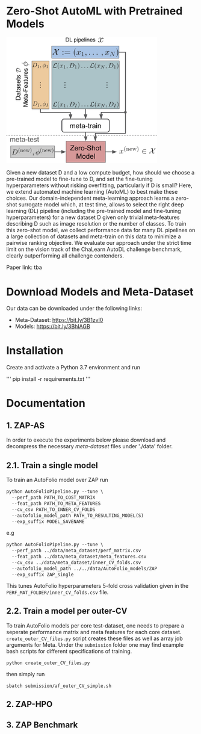 # Zero-Shot AutoML with Pretrained Models
<img src="https://raw.githubusercontent.com/automl/zero-shot-automl-with-pretrained-models/master/overview.png" width="400"/>

Given a new dataset D and a low compute budget, how should we choose a pre-trained model to fine-tune to D, and set the fine-tuning hyperparameters without risking overfitting, particularly if D is small? Here, we extend automated machine learning (AutoML) to best make these choices. Our domain-independent meta-learning approach learns a zero-shot surrogate model which, at test time, allows to select the right deep learning (DL) pipeline (including the pre-trained model and fine-tuning hyperparameters) for a new dataset D given only trivial meta-features describing D such as image resolution or the number of classes. To train this zero-shot model, we collect performance data for many DL pipelines on a large collection of datasets and meta-train on this data to minimize a pairwise ranking objective. We evaluate our approach under the strict time limit on the vision track of the ChaLearn AutoDL challenge benchmark, clearly outperforming all challenge contenders.

Paper link: tba

# Download Models and Meta-Dataset
Our data can be downloaded under the following links:
* Meta-Dataset: https://bit.ly/3B1zvl0
* Models: https://bit.ly/3BhIAGB

# Installation

Create and activate a Python 3.7 environment and run

'''
pip install -r requirements.txt
'''

# Documentation

## 1. ZAP-AS

In order to execute the experiments below please download and decompress the necessary *meta-dataset* files under './data' folder. 

## 2.1. Train a single model

To train an AutoFolio model over ZAP run

```
python AutoFolioPipeline.py --tune \
  --perf_path PATH_TO_COST_MATRIX
  --feat_path PATH_TO_META_FEATURES
  --cv_csv PATH_TO_INNER_CV_FOLDS
  --autofolio_model_path PATH_TO_RESULTING_MODEL(S)
  --exp_suffix MODEL_SAVENAME
```

e.g

```
python AutoFolioPipeline.py --tune \
  --perf_path ../data/meta_dataset/perf_matrix.csv 
  --feat_path ../data/meta_dataset/meta_features.csv
  --cv_csv ../data/meta_dataset/inner_CV_folds.csv
  --autofolio_model_path ../../data/AutoFolio_models/ZAP
  --exp_suffix ZAP_single
```

This tunes AutoFolio hyperparameters 5-fold cross validation given in the `PERF_MAT_FOLDER/inner_CV_folds.csv` file.

## 2.2. Train a model per outer-CV

To train AutoFolio models per core test-dataset, one needs to prepare a seperate performance matrix and meta features for each core dataset. `create_outer_CV_files.py` script creates these files as well as array job arguments for Meta. Under the `submission` folder one may find example bash scripts for different specifications of training.

```
python create_outer_CV_files.py
```

then simply run

```
sbatch submission/af_outer_CV_simple.sh
```

## 2. ZAP-HPO

## 3. ZAP Benchmark
